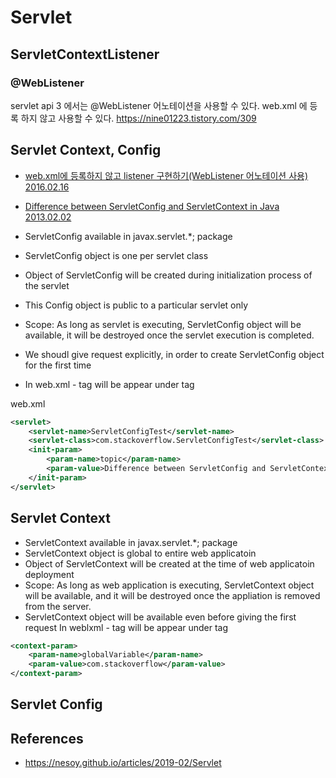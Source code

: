 # Servlet

## ServletContextListener

### @WebListener
servlet api 3 에서는 @WebListener 어노테이션을 사용할 수 있다. web.xml 에 등록 하지 않고 사용할 수 있다.
https://nine01223.tistory.com/309


## Servlet Context, Config
* [web.xml에 등록하지 않고 listener 구현하기(WebListener 어노테이션 사용) 2016.02.16](https://stackoverflow.com/questions/4223564/servletconfig-vs-servletcontext)

* [Difference between ServletConfig and ServletContext in Java 2013.02.02](http://www.java4s.com/java-servlet-tutorials/difference-between-servletconfig-and-servletcontext-in-java/)

* ServletConfig available in javax.servlet.*; package
* ServletConfig object is one per servlet class
* Object of ServletConfig will be created during initialization process of the servlet
* This Config object is public to a particular servlet only
* Scope: As long as servlet is executing, ServletConfig object will be available, it will be destroyed once the servlet execution is completed.
* We shoudl give request explicitly, in order to create ServletConfig object for the first time
* In web.xml - <init-param> tag will be appear under <servlet-class> tag

web.xml
```xml
<servlet>
    <servlet-name>ServletConfigTest</servlet-name>
    <servlet-class>com.stackoverflow.ServletConfigTest</servlet-class>
    <init-param>
        <param-name>topic</param-name>
        <param-value>Difference between ServletConfig and ServletContext</param-value>
    </init-param>
</servlet>
```

## Servlet Context
* ServletContext available in javax.servlet.*; package
* ServletContext object is global to entire web applicatoin
* Object of ServletContext will be created at the time of web applicatoin deployment
* Scope: As long as web application is executing, ServletContext object will be available, and it will be destroyed once the appliation is removed from the server.
* ServletContext object will be available even before giving the first request In weblxml - <context-param> tag will be appear under <web-app> tag

```xml
<context-param>
    <param-name>globalVariable</param-name>
    <param-value>com.stackoverflow</param-value>
</context-param>
```

## Servlet Config


## References
* https://nesoy.github.io/articles/2019-02/Servlet